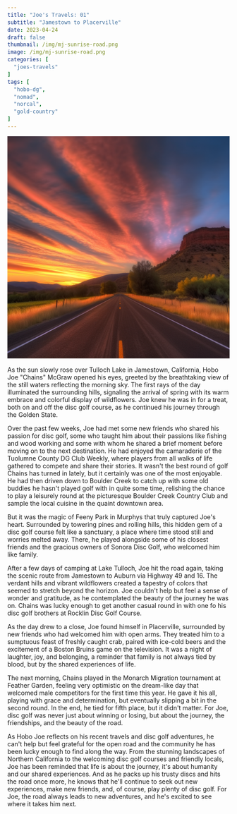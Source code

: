 ```yaml
---
title: "Joe's Travels: 01"
subtitle: "Jamestown to Placerville"
date: 2023-04-24
draft: false
thumbnail: /img/mj-sunrise-road.png
image: /img/mj-sunrise-road.png
categories: [
  "joes-travels"
]
tags: [
  "hobo-dg",
  "nomad",
  "norcal",
  "gold-country"
]
---
```

![The sunrises on the open road giving off a purple and orange sky with striped clouds](/img/mj-sunrise-road.png)

As the sun slowly rose over Tulloch Lake in Jamestown, California, Hobo Joe "Chains" McGraw opened his eyes, greeted by the breathtaking view of the still waters reflecting the morning sky. The first rays of the day illuminated the surrounding hills, signaling the arrival of spring with its warm embrace and colorful display of wildflowers. Joe knew he was in for a treat, both on and off the disc golf course, as he continued his journey through the Golden State.

Over the past few weeks, Joe had met some new friends who shared his passion for disc golf, some who taught him about their passions like fishing and wood working and some with whom he shared a brief moment before moving on to the next destination. He had enjoyed the camaraderie of the Tuolumne County DG Club Weekly, where players from all walks of life gathered to compete and share their stories. It wasn't the best round of golf Chains has turned in lately, but it certainly was one of the most enjoyable. He had then driven down to Boulder Creek to catch up with some old buddies he hasn't played golf with in quite some time, relishing the chance to play a leisurely round at the picturesque Boulder Creek Country Club and sample the local cuisine in the quaint downtown area.

But it was the magic of Feeny Park in Murphys that truly captured Joe's heart. Surrounded by towering pines and rolling hills, this hidden gem of a disc golf course felt like a sanctuary, a place where time stood still and worries melted away. There, he played alongside some of his closest friends and the gracious owners of Sonora Disc Golf, who welcomed him like family.

After a few days of camping at Lake Tulloch, Joe hit the road again, taking the scenic route from Jamestown to Auburn via Highway 49 and 16. The verdant hills and vibrant wildflowers created a tapestry of colors that seemed to stretch beyond the horizon. Joe couldn't help but feel a sense of wonder and gratitude, as he contemplated the beauty of the journey he was on. Chains was lucky enough to get another casual round in with one fo his disc golf brothers at Rocklin Disc Golf Course.

As the day drew to a close, Joe found himself in Placerville, surrounded by new friends who had welcomed him with open arms. They treated him to a sumptuous feast of freshly caught crab, paired with ice-cold beers and the excitement of a Boston Bruins game on the television. It was a night of laughter, joy, and belonging, a reminder that family is not always tied by blood, but by the shared experiences of life.

The next morning, Chains played in the Monarch Migration tournament at Feather Garden, feeling very optimistic on the dream-like day that welcomed male competitors for the first time this year. He gave it his all, playing with grace and determination, but eventually slipping a bit in the second round. In the end, he tied for fifth place, but it didn't matter. For Joe, disc golf was never just about winning or losing, but about the journey, the friendships, and the beauty of the road.

As Hobo Joe reflects on his recent travels and disc golf adventures, he can't help but feel grateful for the open road and the community he has been lucky enough to find along the way. From the stunning landscapes of Northern California to the welcoming disc golf courses and friendly locals, Joe has been reminded that life is about the journey, it's about humanity and our shared experiences. And as he packs up his trusty discs and hits the road once more, he knows that he'll continue to seek out new experiences, make new friends, and, of course, play plenty of disc golf. For Joe, the road always leads to new adventures, and he's excited to see where it takes him next.

